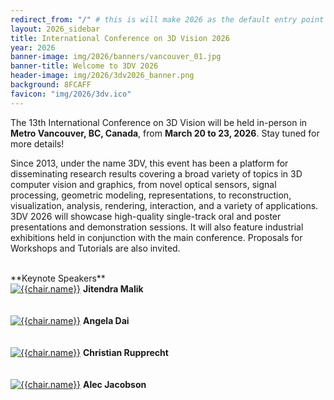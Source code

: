 ```yaml
---
redirect_from: "/" # this is will make 2026 as the default entry point of the website
layout: 2026_sidebar
title: International Conference on 3D Vision 2026
year: 2026
banner-image: img/2026/banners/vancouver_01.jpg
banner-title: Welcome to 3DV 2026
header-image: img/2026/3dv2026_banner.png
background: 8FCAFF
favicon: "img/2026/3dv.ico"
---
```


<!-- <div style="border: 2px solid #467CFD; padding: 15px; text-align: left">
<i>Registration is now open: <a href="https://3dvconf.github.io/2026/registration/">Register here</a>.
<br><br>

For any visa related questions, please directly contact Ms. Jrene Müller (<a href="mailto:jrene.mueller@geod.baug.ethz.ch">jrene.mueller@geod.baug.ethz.ch</a>).
<br><br>

Early Registration Deadline: <b>January 14, 2026</b><br>
Regular Regular Registration Deadline: <b>March 10, 2026</b>
</i>

</div> -->
<!-- <div style="border: 2px solid #CCCCCC; padding: 15px; text-align: center">
<i>The list of accepted papers is now <a href="https://docs.google.com/spreadsheets/d/1E8d6-TNK-EfwGjcuRBag4UOt4yB48fZt868nL885d1o/edit#gid=1793029531">available</a>.
</i>
</div> -->
 
The 13th International Conference on 3D Vision will be held in-person in **Metro Vancouver, BC, Canada**, from **March 20 to 23, 2026**. Stay tuned for more details!

<!-- This event has provided a premier platform for disseminating research results covering a broad variety of topics in the area of 3D research in computer vision and graphics, from novel optical sensors, signal processing, geometric modelling, representation and transmission, to visualization and interaction, and a variety of applications.  -->

Since 2013, under the name 3DV, this event has been a platform for disseminating research results covering a broad variety of topics in 3D computer vision and graphics, from novel optical sensors, signal processing, geometric modeling, representations, to reconstruction, visualization, analysis, rendering, interaction, and a variety of applications. 3DV 2026 will showcase high-quality single-track oral and poster presentations and demonstration sessions. It will also feature industrial exhibitions held in conjunction with the main conference. Proposals for Workshops and Tutorials are also invited.


<br>
**Keynote Speakers**

<div class="row">
	<div class="col-md-3 align-self-center profile crop" >
		<a href="https://people.eecs.berkeley.edu/~malik/">
		<img alt="{{chair.name}}" src="{{site.url}}/img/2026/people/jitendra.jpg"></a>
		<b>Jitendra Malik</b><br><br><br>
	</div>
	<div class="col-md-3 align-self-center profile crop" >
		<a href="https://www.3dunderstanding.org/team.html ">
		<img alt="{{chair.name}}" src="{{site.url}}/img/2026/people/angela.jpg"></a>
		<b>Angela Dai</b><br><br><br>
	</div>
	<div class="col-md-3 align-self-center profile crop" >
		<a href="https://chrirupp.github.io/ ">
		<img alt="{{chair.name}}" src="{{site.url}}/img/2026/people/christian.jpg"></a>
		<b>Christian Rupprecht</b><br><br><br>
	</div>
	<div class="col-md-3 align-self-center profile crop" >
		<a href="https://alecjacobson.com/ ">
		<img alt="{{chair.name}}" src="{{site.url}}/img/2026/people/alec.jpg"></a>
		<b>Alec Jacobson</b><br><br><br>
	</div>
</div>